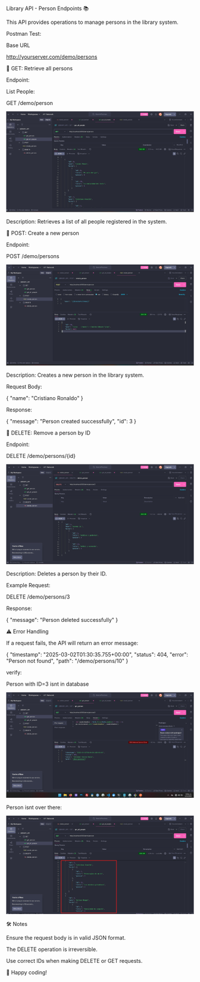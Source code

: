Library API - Person Endpoints 📚

This API provides operations to manage persons in the library system.

Postman Test:

Base URL

http://yourserver.com/demo/persons

📌 GET: Retrieve all persons

Endpoint:

List People:

GET /demo/person

![Postman_figure1](./assets/figure_1.jpg)

Description:
Retrieves a list of all people registered in the system.

📌 POST: Create a new person

Endpoint:

POST /demo/persons

![Postman_figure1](./assets/figure_2.jpg)

Description:
Creates a new person in the library system.

Request Body:

{
  "name": "Cristiano Ronaldo"
}

Response:

{
  "message": "Person created successfully",
  "id": 3
}

📌 DELETE: Remove a person by ID

Endpoint:

DELETE /demo/persons/{id}

![Postman_figure1](./assets/figure_3.jpg)

Description:
Deletes a person by their ID.

Example Request:

DELETE /demo/persons/3

Response:

{
  "message": "Person deleted successfully"
}

⚠️ Error Handling

If a request fails, the API will return an error message:

{
  "timestamp": "2025-03-02T01:30:35.755+00:00",
  "status": 404,
  "error": "Person not found",
  "path": "/demo/persons/10"
}

verify:

Person with ID=3 isnt in database

![Postman_figure1](./assets/figure_4.jpg)

Person isnt over there:


![Postman_figure1](./assets/figure_5.jpg)

🛠️ Notes

Ensure the request body is in valid JSON format.

The DELETE operation is irreversible.

Use correct IDs when making DELETE or GET requests.

🚀 Happy coding!

